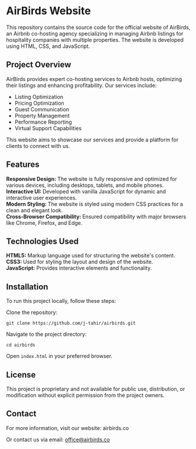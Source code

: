 <h1>AirBirds Website</h1>

This repository contains the source code for the official website of AirBirds, an Airbnb co-hosting agency specializing in managing Airbnb listings for hospitality companies with multiple properties. The website is developed using HTML, CSS, and JavaScript.

<h2>Project Overview</h2>

AirBirds provides expert co-hosting services to Airbnb hosts, optimizing their listings and enhancing profitability. Our services include:
<ul>
  <li>Listing Optimization</li>
  <li>Pricing Optimization</li>
  <li>Guest Communication
  <li>Property Management</li>
  <li>Performance Reporting</li>
  <li>Virtual Support Capabilities</li>
</ul>
This website aims to showcase our services and provide a platform for clients to connect with us.

<h2>Features</h2>

<strong>Responsive Design:</strong>
The website is fully responsive and optimized for various devices, including desktops, tablets, and mobile phones.<br>
<strong>Interactive UI: </strong>
Developed with vanilla JavaScript for dynamic and interactive user experiences.<br>
<strong>Modern Styling: </strong>
The website is styled using modern CSS practices for a clean and elegant look.<br>
<strong>Cross-Browser Compatibility: </strong>
Ensured compatibility with major browsers like Chrome, Firefox, and Edge.

<h2>Technologies Used</h2>
<strong>HTML5:</strong> Markup language used for structuring the website's content.<br>
<strong>CSS3: </strong>Used for styling the layout and design of the website.<br>
<strong>JavaScript:</strong> Provides interactive elements and functionality.<br>

<h2>Installation</h2>
To run this project locally, follow these steps:

Clone the repository:

```
git clone https://github.com/j-tahir/airbirds.git
```
Navigate to the project directory:
```
cd airbirds
```
Open ```index.html``` in your preferred browser.

<h2>License</h2>
This project is proprietary and not available for public use, distribution, or modification without explicit permission from the project owners.

<h2>Contact</h2>
For more information, visit our website: airbirds.co

Or contact us via email: office@airbirds.co
